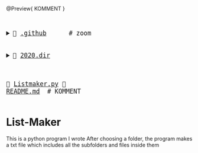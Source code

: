 @Preview{ KOMMENT }
<big><pre>
<details><summary>📂 <a href="./.github">.github</a>      <span># zoom</span>
</summary><blockquote><details><summary>📂 <a href="./.github/workflows">workflows</a> 
</summary><blockquote>📄 <a href="./.github/workflows/pythonpackage.yml">pythonpackage.yml</a> </blockquote></details></blockquote></details>

<details><summary>📂 <a href="./2020.dir">2020.dir</a> 
</summary><blockquote>📄 <a href="./2020.dir/abc.txt">abc.txt</a> </blockquote></details>

📄 <a href="./Listmaker.py">Listmaker.py</a> 
📄 <a href="./README.md">README.md</a>    <span> # KOMMENT</span>
</pre></big>
# List-Maker

This is a python program I wrote
After choosing a folder, the program makes a txt file which includes all the subfolders and files inside them

